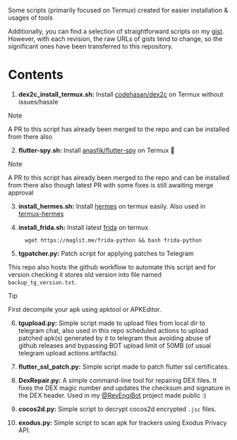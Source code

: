 Some scripts (primarily focused on Termux) created for easier installation & usages of tools

Additionally, you can find a selection of straightforward scripts on my [gist](https://gist.github.com/AbhiTheModder). However, with each revision, the raw URLs of gists tend to change, so the significant ones have been transferred to this repository.

# Contents

1. **dex2c_install_termux.sh:** Install [codehasan/dex2c](https://github.com/ratsan/dex2c) on Termux without issues/hassle

> [!NOTE]
> A PR to this script has already been merged to the repo and can be installed from there also

2. **flutter-spy.sh:** Install [anasfik/flutter-spy](https://github.com/anasfik/flutter-spy) on Termux 🎉

> [!NOTE]
> A PR to this script has already been merged to the repo and can be installed from there also
> though latest PR with some fixes is still awaiting merge approval

3. **install_hermes.sh:** Install [hermes](https://github.com/facebook/hermes) on termux easily. Also used in [termux-hermes](https://github.com/AbhiTheModder/termux-hermes)

4. **install_frida.sh:** Install latest [frida](https://github.com/frida/frida.git) on termux.
   ```shell
     wget https://maglit.me/frida-python && bash frida-python
   ```
5. **tgpatcher.py:** Patch script for applying patches to Telegram

This repo also hosts the github workflow to automate this script and for version checking it stores old version into file named `backup_tg_version.txt`.

> [!TIP]
> First decompile your apk using apktool or APKEditor.

6. **tgupload.py:** Simple script made to upload files from local dir to telegram chat, also used in this repo scheduled actions to upload patched apk(s) generated by it to telegram thus avoiding abuse of github releases and bypassing BOT upload limit of 50MB (of usual telegram upload actions artifacts).

7. **flutter_ssl_patch.py:** Simple script made to patch flutter ssl certificates.
8. **DexRepair.py:** A simple command-line tool for repairing DEX files. It fixes the DEX magic number and updates the checksum and signature in the DEX header. Used in my [@RevEngiBot](https://github.com/RevEngiSquad) project made public :)
9. **cocos2d.py:** Simple script to decrypt cocos2d encrypted `.jsc` files.
10. **exodus.py:** Simple script to scan apk for trackers using Exodus Privacy API.